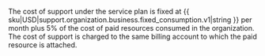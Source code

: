 The cost of support under the service plan is fixed at {{ sku|USD|support.organization.business.fixed_consumption.v1|string }} per month plus 5% of the cost of paid resources consumed in the organization. The cost of support is charged to the same billing account to which the paid resource is attached.